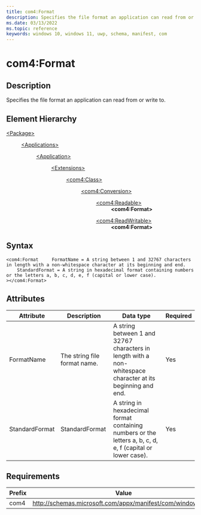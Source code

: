 ```yaml
---
title: com4:Format
description: Specifies the file format an application can read from or write to. (com4:Format)
ms.date: 03/13/2022
ms.topic: reference
keywords: windows 10, windows 11, uwp, schema, manifest, com
---
```


# com4:Format



## Description
Specifies the file format an application can read from or write to. 



## Element Hierarchy
<dl><dt><a href = "element-package.md">&lt;Package&gt;</a></dt>
<dd>
<dl><dt><a href = "element-applications.md">&lt;Applications&gt;</a></dt>
<dd>
<dl><dt><a href = "element-application.md">&lt;Application&gt;</a></dt>
<dd>
<dl><dt><a href = "element-1-extensions.md">&lt;Extensions&gt;</a></dt>
<dd>
<dl><dt><a href = "element-com4-class.md">&lt;com4:Class&gt;</a></dt>
<dd>
<dl><dt><a href = "element-com4-conversion.md">&lt;com4:Conversion&gt;</a></dt>
<dd>
<dl><dt><a href = "element-com4-readable.md">&lt;com4:Readable&gt;</a></dt>
<dd>
<b>&lt;com4:Format&gt;</b>
</dd>
</dl>
<dl><dt><a href = "element-com4-readwritable.md">&lt;com4:ReadWritable&gt;</a></dt>
<dd>
<b>&lt;com4:Format&gt;</b>
</dd>
</dl>
</dd>
</dl>
</dd>
</dl>
</dd>
</dl>
</dd>
</dl>
</dd>
</dl>
</dd>
</dl>
</dd>
</dl>

## Syntax
```syntax
<com4:Format     FormatName = A string between 1 and 32767 characters in length with a non-whitespace character at its beginning and end.
    StandardFormat = A string in hexadecimal format containing numbers or the letters a, b, c, d, e, f (capital or lower case).
></com4:Format>
```


## Attributes

| Attribute | Description | Data type | Required |
| -----------| -------------| -----------| ----------|
| FormatName | The string file format name. | A string between 1 and 32767 characters in length with a non-whitespace character at its beginning and end.| Yes |
| StandardFormat | StandardFormat | A string in hexadecimal format containing numbers or the letters a, b, c, d, e, f (capital or lower case).| Yes |



## Requirements
| Prefix | Value |
| ---------------| -------------------------------------------------------------|
| com4 | http://schemas.microsoft.com/appx/manifest/com/windows10/4 |
